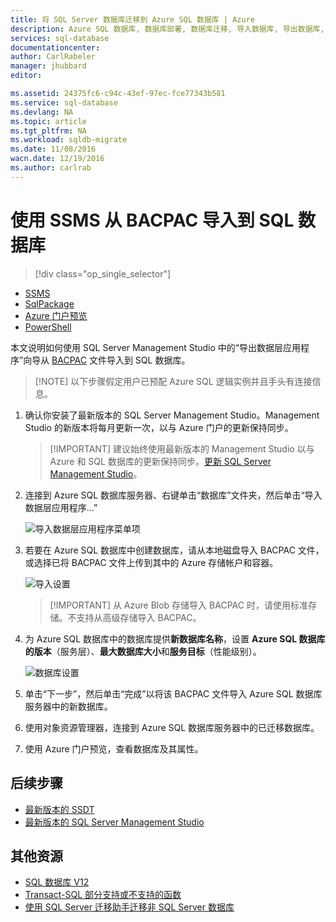```yaml
---
title: 将 SQL Server 数据库迁移到 Azure SQL 数据库 | Azure
description: Azure SQL 数据库, 数据库部署, 数据库迁移, 导入数据库, 导出数据库, 迁移向导
services: sql-database
documentationcenter: 
author: CarlRabeler
manager: jhubbard
editor: 

ms.assetid: 24375fc6-c94c-43ef-97ec-fce77343b581
ms.service: sql-database
ms.devlang: NA
ms.topic: article
ms.tgt_pltfrm: NA
ms.workload: sqldb-migrate
ms.date: 11/08/2016
wacn.date: 12/19/2016
ms.author: carlrab
---
```


# 使用 SSMS 从 BACPAC 导入到 SQL 数据库

> [!div class="op_single_selector"]
- [SSMS](./sql-database-cloud-migrate-compatible-import-bacpac-ssms.md)
- [SqlPackage](./sql-database-cloud-migrate-compatible-import-bacpac-sqlpackage.md)
- [Azure 门户预览](./sql-database-import.md)
- [PowerShell](./sql-database-import-powershell.md)

本文说明如何使用 SQL Server Management Studio 中的“导出数据层应用程序”向导从 [BACPAC](https://msdn.microsoft.com/zh-cn/library/ee210546.aspx#Anchor_4) 文件导入到 SQL 数据库。

> [!NOTE] 以下步骤假定用户已预配 Azure SQL 逻辑实例并且手头有连接信息。

1. 确认你安装了最新版本的 SQL Server Management Studio。Management Studio 的新版本将每月更新一次，以与 Azure 门户的更新保持同步。

     > [!IMPORTANT] 建议始终使用最新版本的 Management Studio 以与 Azure 和 SQL 数据库的更新保持同步。[更新 SQL Server Management Studio](https://msdn.microsoft.com/zh-cn/library/mt238290.aspx)。

2. 连接到 Azure SQL 数据库服务器、右键单击“数据库”文件夹，然后单击“导入数据层应用程序...”
   
    ![导入数据层应用程序菜单项](./media/sql-database-cloud-migrate/MigrateUsingBACPAC03.png)

3.	若要在 Azure SQL 数据库中创建数据库，请从本地磁盘导入 BACPAC 文件，或选择已将 BACPAC 文件上传到其中的 Azure 存储帐户和容器。

    ![导入设置](./media/sql-database-cloud-migrate/MigrateUsingBACPAC04.png)

     > [!IMPORTANT] 从 Azure Blob 存储导入 BACPAC 时，请使用标准存储。不支持从高级存储导入 BACPAC。

4.	为 Azure SQL 数据库中的数据库提供**新数据库名称**，设置 **Azure SQL 数据库的版本**（服务层）、**最大数据库大小**和**服务目标**（性能级别）。

    ![数据库设置](./media/sql-database-cloud-migrate/MigrateUsingBACPAC05.png)

5.	单击“下一步”，然后单击“完成”以将该 BACPAC 文件导入 Azure SQL 数据库服务器中的新数据库。

6. 使用对象资源管理器，连接到 Azure SQL 数据库服务器中的已迁移数据库。
7. 使用 Azure 门户预览，查看数据库及其属性。

## 后续步骤

- [最新版本的 SSDT](https://msdn.microsoft.com/zh-cn/library/mt204009.aspx)
- [最新版本的 SQL Server Management Studio](https://msdn.microsoft.com/zh-cn/library/mt238290.aspx)

## 其他资源

- [SQL 数据库 V12](./sql-database-v12-whats-new.md)
- [Transact-SQL 部分支持或不支持的函数](./sql-database-transact-sql-information.md)
- [使用 SQL Server 迁移助手迁移非 SQL Server 数据库](http://blogs.msdn.com/b/ssma/)

<!---HONumber=Mooncake_1212_2016-->